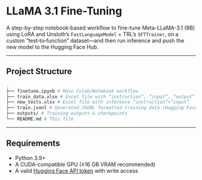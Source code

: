# LLaMA 3.1 Fine-Tuning

A step-by-step notebook‐based workflow to fine-tune Meta-LLaMA-3.1 (8B) using LoRA and Unsloth’s `FastLanguageModel` + TRL’s `SFTTrainer`, on a custom “test‐to‐function” dataset—and then run inference and push the new model to the Hugging Face Hub.

---

## Project Structure
```bash
.
├── finetune.ipynb # Main Colab/Notebook workflow
├── train_data.xlsx # Excel file with “instruction”, “input”, “output” columns
├── new_tests.xlsx # Excel file with inference “instruction”+“input”
├── train.jsonl # Generated JSONL formatted training data (Hugging Face dataset)
├── outputs/ # Training outputs & checkpoints
└── README.md # This file
```

---

## Requirements

- Python 3.9+
- A CUDA-compatible GPU (≥16 GB VRAM recommended)
- A valid [Hugging Face API token](https://huggingface.co/settings/tokens) with write access
